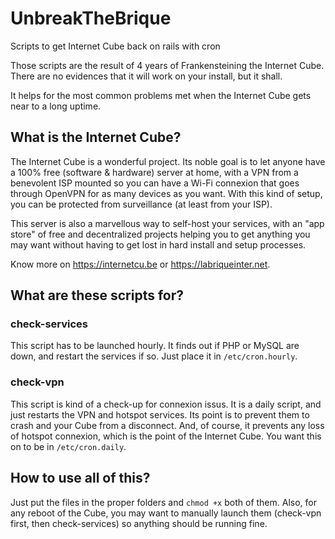 # UnbreakTheBrique

Scripts to get Internet Cube back on rails with cron

Those scripts are the result of 4 years of Frankensteining the Internet Cube.
There are no evidences that it will work on your install, but it shall.

It helps for the most common problems met when the Internet Cube gets near to a long uptime.

## What is the Internet Cube?

The Internet Cube is a wonderful project. Its noble goal is to let anyone have a 100% free (software & hardware) server at home, with a VPN from a benevolent ISP mounted so you can have a Wi-Fi connexion that goes through OpenVPN for as many devices as you want. With this kind of setup, you can be protected from surveillance (at least from your ISP).

This server is also a marvellous way to self-host your services, with an "app store" of free and decentralized projects helping you to get anything you may want without having to get lost in hard install and setup processes.

Know more on https://internetcu.be or https://labriqueinter.net.

## What are these scripts for?

### check-services

This script has to be launched hourly.
It finds out if PHP or MySQL are down, and restart the services if so.
Just place it in `/etc/cron.hourly`.

### check-vpn

This script is kind of a check-up for connexion issus.
It is a daily script, and just restarts the VPN and hotspot services.
Its point is to prevent them to crash and your Cube from a disconnect. And, of course, it prevents any loss of hotspot connexion, which is the point of the Internet Cube.
You want this on to be in `/etc/cron.daily`.

## How to use all of this?

Just put the files in the proper folders and `chmod +x` both of them.
Also, for any reboot of the Cube, you may want to manually launch them (check-vpn first, then check-services) so anything should be running fine.

